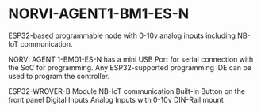 # NORVI-AGENT1-BM1-ES-N
ESP32-based programmable node with 0-10v analog inputs including NB-IoT communication.

NORVI AGENT 1-BM01-ES-N has a mini USB Port for serial connection with the SoC for programming. 
Any ESP32-supported programming IDE can be used to program the controller.

ESP32-WROVER-B Module
NB-IoT communication
Built-in Button on the front panel
Digital Inputs
Analog Inputs with 0-10v
DIN-Rail mount
